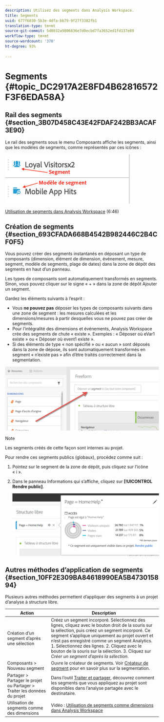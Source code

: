 ```yaml
---
description: Utilisez des segments dans Analysis Workspace.
title: Segments
uuid: 677f6030-5b3e-4dfa-bb79-9f27f3382fb1
translation-type: tm+mt
source-git-commit: 5d8032a9806836e7d0ecbd7fa3652ed1fd137e89
workflow-type: tm+mt
source-wordcount: '370'
ht-degree: 93%

---
```



# Segments {#topic_DC2917A2E8FD4B62816572F3F6EDA58A}

## Rail des segments {#section_3B07D458C43E42FDAF242BB3ACAF3E90}

Le rail des segments sous le menu Composants affiche les segments, ainsi que les modèles de segments, comme représentés par ces icônes :

![](assets/segment_icons.png)

[Utilisation de segments dans Analysis Workspace](https://docs.adobe.com/content/help/en/analytics-learn/tutorials/analysis-workspace/applying-segments/using-segments-in-analysis-workspace.html) (6:46)

## Création de segments {#section_693CFADA668B4542B982446C2B4CF0F5}

Vous pouvez créer des segments instantanés en déposant un type de composants (dimension, élément de dimension, événement, mesure, segment, modèle de segments, plage de dates) dans la zone de dépôt des segments en haut d’un panneau.

Les types de composants sont automatiquement transformés en segments. Sinon, vous pouvez cliquer sur le signe « + » dans la zone de dépôt Ajouter un segment.

Gardez les éléments suivants à l’esprit :

* Vous **ne pouvez pas** déposer les types de composants suivants dans une zone de segment : les mesures calculées et les dimensions/mesures à partir desquelles vous ne pouvez pas créer de segments.
* Pour l’intégralité des dimensions et événements, Analysis Workspace crée des segments de chute « existe ». Exemples : « Déposer où eVar1 existe » ou « Déposer où event1 existe ».
* Si des éléments de type « non spécifié » ou « aucun » sont déposés dans la zone de dépose, ils sont automatiquement transformés en segment « n’existe pas » afin d’être traités correctement dans la segmentation.

![](assets/segment-dropzone.png)

>[!NOTE]
>
>Les segments créés de cette façon sont internes au projet.

Pour rendre ces segments publics (globaux), procédez comme suit :

1. Pointez sur le segment de la zone de dépôt, puis cliquez sur l’icône « i ».
1. Dans le panneau Informations qui s’affiche, cliquez sur **[!UICONTROL Rendre public]**.

   ![](assets/segment-info.png)

## Autres méthodes d’application de segments {#section_10FF2E309BA84618990EA5B473015894}

Plusieurs autres méthodes permettent d’appliquer des segments à un projet d’analyse à structure libre.

| Action | Description |
|--- |--- |
| Création d’un segment d’après une sélection | Créez un segment incorporé. Sélectionnez des lignes, cliquez avec le bouton droit de la souris sur la sélection, puis créez un segment incorporé. Ce segment s’applique uniquement au projet ouvert et n’est pas enregistré comme un segment Analytics. 1. Sélectionnez des lignes.  2. Cliquez avec le bouton de la souris sur la sélection.  3. Cliquez sur *Créer un segment d’après la sélection*. |
| Composants > Nouveau segment | Ouvre le créateur de segments. Voir [Créateur de segment](https://docs.adobe.com/content/help/fr-FR/analytics/components/segmentation/segmentation-workflow/seg-build.html) pour en savoir plus sur la segmentation. |
| Partager > Partager le projet ou Partager > Traiter les données du projet | Dans l’outil [Traiter et partager](https://docs.adobe.com/content/help/fr-FR/analytics/analyze/analysis-workspace/curate-share/curate.html#concept_4A9726927E7C44AFA260E2BB2721AFC6), découvrez comment les segments que vous appliquez au projet sont disponibles dans l’analyse partagée avec le destinataire. |
| Utilisation de segments comme des dimensions | Vidéo : [Utilisation de segments comme dimensions dans Analysis Workspace](https://docs.adobe.com/content/help/en/analytics-learn/tutorials/components/segmentation/using-segments-as-dimensions-in-analysis-workspace.html) |
